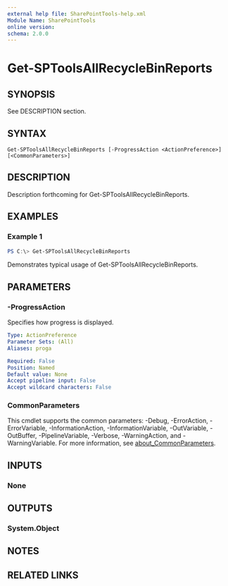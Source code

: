 ```yaml
---
external help file: SharePointTools-help.xml
Module Name: SharePointTools
online version:
schema: 2.0.0
---
```


# Get-SPToolsAllRecycleBinReports

## SYNOPSIS
See DESCRIPTION section.

## SYNTAX

```
Get-SPToolsAllRecycleBinReports [-ProgressAction <ActionPreference>] [<CommonParameters>]
```

## DESCRIPTION
Description forthcoming for Get-SPToolsAllRecycleBinReports.

## EXAMPLES

### Example 1
```powershell
PS C:\> Get-SPToolsAllRecycleBinReports
```

Demonstrates typical usage of Get-SPToolsAllRecycleBinReports.

## PARAMETERS

### -ProgressAction
Specifies how progress is displayed.

```yaml
Type: ActionPreference
Parameter Sets: (All)
Aliases: proga

Required: False
Position: Named
Default value: None
Accept pipeline input: False
Accept wildcard characters: False
```

### CommonParameters
This cmdlet supports the common parameters: -Debug, -ErrorAction, -ErrorVariable, -InformationAction, -InformationVariable, -OutVariable, -OutBuffer, -PipelineVariable, -Verbose, -WarningAction, and -WarningVariable. For more information, see [about_CommonParameters](http://go.microsoft.com/fwlink/?LinkID=113216).

## INPUTS

### None
## OUTPUTS

### System.Object
## NOTES

## RELATED LINKS
